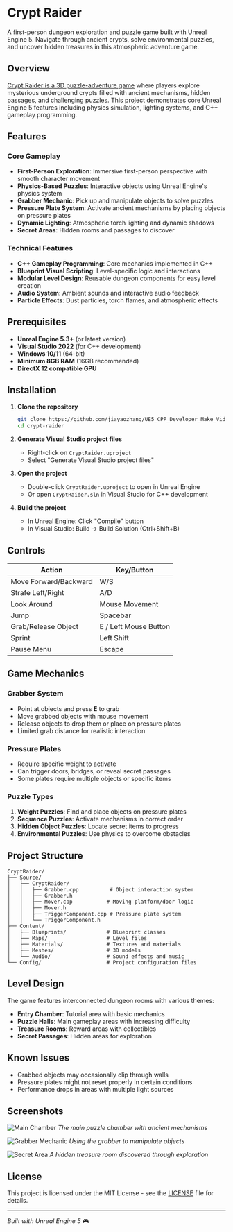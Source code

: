 # Crypt Raider 

A first-person dungeon exploration and puzzle game built with Unreal Engine 5. Navigate through ancient crypts, solve environmental puzzles, and uncover hidden treasures in this atmospheric adventure game.

##  Overview

[Crypt Raider is a 3D puzzle-adventure game](https://www.udemy.com/course/unrealcourse/?ranMID=39197&ranEAID=ue*79h9bSBU&ranSiteID=ue.79h9bSBU-P0zS7._gOTrh3wbPXDe.fw&LSNPUBID=ue*79h9bSBU&utm_source=aff-campaign&utm_medium=udemyads) where players explore mysterious underground crypts filled with ancient mechanisms, hidden passages, and challenging puzzles. This project demonstrates core Unreal Engine 5 features including physics simulation, lighting systems, and C++ gameplay programming.

##  Features

### Core Gameplay
- **First-Person Exploration**: Immersive first-person perspective with smooth character movement
- **Physics-Based Puzzles**: Interactive objects using Unreal Engine's physics system
- **Grabber Mechanic**: Pick up and manipulate objects to solve puzzles
- **Pressure Plate System**: Activate ancient mechanisms by placing objects on pressure plates
- **Dynamic Lighting**: Atmospheric torch lighting and dynamic shadows
- **Secret Areas**: Hidden rooms and passages to discover

### Technical Features
- **C++ Gameplay Programming**: Core mechanics implemented in C++
- **Blueprint Visual Scripting**: Level-specific logic and interactions
- **Modular Level Design**: Reusable dungeon components for easy level creation
- **Audio System**: Ambient sounds and interactive audio feedback
- **Particle Effects**: Dust particles, torch flames, and atmospheric effects

##  Prerequisites

- **Unreal Engine 5.3+** (or latest version)
- **Visual Studio 2022** (for C++ development)
- **Windows 10/11** (64-bit)
- **Minimum 8GB RAM** (16GB recommended)
- **DirectX 12 compatible GPU**

##  Installation

1. **Clone the repository**
   ```bash
   git clone https://github.com/jiayaozhang/UE5_CPP_Developer_Make_Video_Games.git
   cd crypt-raider
   ```

2. **Generate Visual Studio project files**
   - Right-click on `CryptRaider.uproject`
   - Select "Generate Visual Studio project files"

3. **Open the project**
   - Double-click `CryptRaider.uproject` to open in Unreal Engine
   - Or open `CryptRaider.sln` in Visual Studio for C++ development

4. **Build the project**
   - In Unreal Engine: Click "Compile" button
   - In Visual Studio: Build → Build Solution (Ctrl+Shift+B)

## Controls

| Action | Key/Button |
|--------|------------|
| Move Forward/Backward | W/S |
| Strafe Left/Right | A/D |
| Look Around | Mouse Movement |
| Jump | Spacebar |
| Grab/Release Object | E / Left Mouse Button |
| Sprint | Left Shift |
| Pause Menu | Escape |

## Game Mechanics

### Grabber System
- Point at objects and press **E** to grab
- Move grabbed objects with mouse movement
- Release objects to drop them or place on pressure plates
- Limited grab distance for realistic interaction

### Pressure Plates
- Require specific weight to activate
- Can trigger doors, bridges, or reveal secret passages
- Some plates require multiple objects or specific items

### Puzzle Types
1. **Weight Puzzles**: Find and place objects on pressure plates
2. **Sequence Puzzles**: Activate mechanisms in correct order
3. **Hidden Object Puzzles**: Locate secret items to progress
4. **Environmental Puzzles**: Use physics to overcome obstacles

##  Project Structure

```
CryptRaider/
├── Source/
│   ├── CryptRaider/
│   │   ├── Grabber.cpp          # Object interaction system
│   │   ├── Grabber.h
│   │   ├── Mover.cpp           # Moving platform/door logic
│   │   ├── Mover.h
│   │   ├── TriggerComponent.cpp # Pressure plate system
│   │   └── TriggerComponent.h
├── Content/
│   ├── Blueprints/             # Blueprint classes
│   ├── Maps/                   # Level files
│   ├── Materials/              # Textures and materials
│   ├── Meshes/                 # 3D models
│   └── Audio/                  # Sound effects and music
└── Config/                     # Project configuration files
```

##  Level Design

The game features interconnected dungeon rooms with various themes:
- **Entry Chamber**: Tutorial area with basic mechanics
- **Puzzle Halls**: Main gameplay areas with increasing difficulty
- **Treasure Rooms**: Reward areas with collectibles
- **Secret Passages**: Hidden areas for exploration

##  Known Issues

- Grabbed objects may occasionally clip through walls
- Pressure plates might not reset properly in certain conditions
- Performance drops in areas with multiple light sources



##  Screenshots

![Main Chamber](https://user-images.githubusercontent.com/38579506/210294175-7f6cae43-7761-4598-a19d-b5991dcb9cfb.png)
*The main puzzle chamber with ancient mechanisms*

![Grabber Mechanic](https://user-images.githubusercontent.com/38579506/210294275-27cfa234-1814-4250-909d-3f27fcddd489.png)
*Using the grabber to manipulate objects*

![Secret Area](https://user-images.githubusercontent.com/38579506/210294323-701295d6-bbf6-493c-8c19-5cf30331ce74.png)
*A hidden treasure room discovered through exploration*


## License

This project is licensed under the MIT License - see the [LICENSE](LICENSE) file for details.

---

*Built with Unreal Engine 5* 🎮

